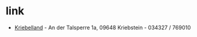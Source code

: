 # link

* [Kriebelland](https://www.kriebelland.de) - An der Talsperre 1a, 09648 Kriebstein - 034327 / 769010
